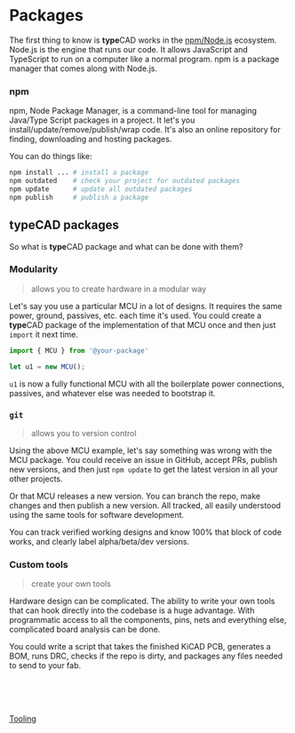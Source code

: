 <script lang="ts">
    import { ScrollArea } from "$lib/components/ui/scroll-area/index.js";
    import { buttonVariants } from "$lib/components/ui/button";
    import ChevronRight from "lucide-svelte/icons/chevron-right";
    let { data }: { data: PageData } = $props();
</script>

# Packages
The first thing to know is **type**CAD works in the [npm/Node.js](https://www.npmjs.com/) ecosystem. Node.js is the engine that runs our code. It allows JavaScript and TypeScript to run on a computer like a normal program. npm is a package manager that comes along with Node.js.

### npm
npm, Node Package Manager, is a command-line tool for managing Java/Type Script packages in a project. It let's you install/update/remove/publish/wrap code. It's also an online repository for finding, downloading and hosting packages. 

You can do things like:

<ScrollArea orientation="both">

```bash
npm install ... # install a package
npm outdated    # check your project for outdated packages
npm update      # update all outdated packages
npm publish     # publish a package
```
</ScrollArea>

## **type**CAD packages
So what is **type**CAD package and what can be done with them?


### Modularity
> allows you to create hardware in a modular way

Let's say you use a particular MCU in a lot of designs. It requires the same power, ground, passives, etc. each time it's used. You could create a **type**CAD package of the implementation of that MCU once and then just `import` it next time.

<ScrollArea orientation="both">

```ts
import { MCU } from '@your-package'

let u1 = new MCU();
```
</ScrollArea>

`u1` is now a fully functional MCU with all the boilerplate power connections, passives, and whatever else was needed to bootstrap it.

### `git`
> allows you to version control

Using the above MCU example, let's say something was wrong with the MCU package. You could receive an issue in GitHub, accept PRs, publish new versions, and then just `npm update` to get the latest version in all your other projects. 

Or that MCU releases a new version. You can branch the repo, make changes and then publish a new version. All tracked, all easily understood using the same tools for software development.

You can track verified working designs and know 100% that block of code works, and clearly label alpha/beta/dev versions. 

### Custom tools
> create your own tools

Hardware design can be complicated. The ability to write your own tools that can hook directly into the codebase is a huge advantage. With programmatic access to all the components, pins, nets and everything else, complicated board analysis can be done. 

You could write a script that takes the finished KiCAD PCB, generates a BOM, runs DRC, checks if the repo is dirty, and packages any files needed to send to your fab.

<div class="relative">
<br/>
<br/>
<br/>
    <p class="absolute right-0">
       <a href="/docs/package/tooling" class={buttonVariants({ variant: "outline" })}>Tooling<ChevronRight /></a>
    </p>
</div>
